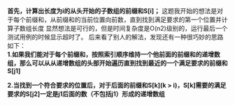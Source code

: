 **首先，计算出长度为i的从头开始的子数组的前缀和S[i]；**
这题我开始的想法是对于每个前缀和，从前缀和的当前位置向前数，直到找到满足要求的第一个位置并计算子数组长度
显然想法是可行的，但是时间复杂度是O(n2)级别的，运行最后一个测试用例的时候显示超时了。
后来看了别人的解法，发现还有一种很巧妙的思路如下：<br>
**1.如果我们能对于每个前缀和，按照索引顺序维持一个他前面的前缀和的递增数组，那么可以从从递增数组的头部开始遍历直到找到最近的一个满足要求的前缀和S[j1]**

**2.当找到一个符合要求的位置后，对于后面的前缀和S[k](k > i)，S[k]需要的满足要求的S[j2]一定是j1后面的数（不包括j1）形成的递增数组**
